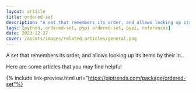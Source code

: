 ```yaml
---
layout: article
title: ordered-set
description: "A set that remembers its order, and allows looking up its items by their in.."
tags: [python, ordered-set, pypi ordered-set, pypi, references]
date: 2023-12-27
cover: /assets/images/related-articles/general.png
---
```


A set that remembers its order, and allows looking up its items by their in..

Here are some articles that you may find helpful

{% include link-preview.html url="https://piptrends.com/package/ordered-set"%}